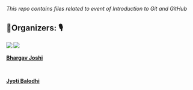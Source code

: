 *This repo contains files related to event of Introduction to Git and GitHub*

## 🤝Organizers: 🎙

<div>

<img src="https://badges.pufler.dev/contributors/bhargav-joshi/LearnFree/?size=150&padding=5&bots=true" align="left">  
<img src="https://badges.pufler.dev/contributors/jyotibalodhi/jyotibalodhi.github.io/?size=150&padding=5&bots=true">
&nbsp; &nbsp; &nbsp; <p><a href="https://www.linkedin.com/in/capturingeye/"><b>Bhargav Joshi</b></a></p> &nbsp; &nbsp; &nbsp; &nbsp; &nbsp; &nbsp; &nbsp; <p><a href="https://www.linkedin.com/in/jyoti-balodhi-88740414b"><b>Jyoti Balodhi</b> </a></p>
</div>
